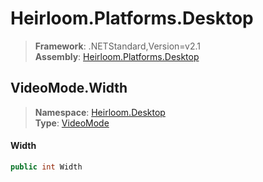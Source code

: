 # Heirloom.Platforms.Desktop

> **Framework**: .NETStandard,Version=v2.1  
> **Assembly**: [Heirloom.Platforms.Desktop][0]  

## VideoMode.Width

> **Namespace**: [Heirloom.Desktop][0]  
> **Type**: [VideoMode][1]  

#### Width

```cs
public int Width
```

[0]: ../../../Heirloom.Platforms.Desktop.md
[1]: ../VideoMode.md
